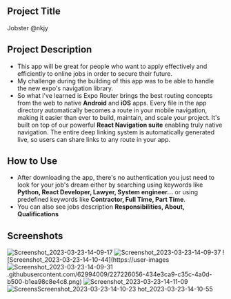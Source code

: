 ## Project Title
Jobster @nkjy
## Project Description
* This app will be great for people who want to apply effectively and efficiently to online jobs in order to secure their future.
* My challenge during the building of this app was to be able to handle the new expo's navigation library.
* So what i've learned is Expo Router brings the best routing concepts from the web to native **Android** and **iOS** apps. Every file in the app directory automatically becomes a route in your mobile navigation, making it easier than ever to build, maintain, and scale your project. It's built on top of our powerful **React Navigation suite** enabling truly native navigation. The entire deep linking system is automatically generated live, so users can share links to any route in your app.
## How to Use
* After downloading the app, there's no authentication you just need to look for your job's dream either by searching using keywords like **Python, React Developer, Lawyer, System engineer...** or using predefined keywords like **Contractor, Full Time, Part Time**.
* You can also see jobs description **Responsibilities, About, Qualifications**
## Screenshots
![Screenshot_2023-03-23-14-09-17](https://user-images.githubusercontent.com/62994009/227225904-72f59c1f-1e59-4619-b43d-808307427349.png)
![Screenshot_2023-03-23-14-09-37](https://user-images.githubusercontent.com/62994009/227226013-d0f4cddb-a1c6-44c6-8215-af5469ded7a8.png)
![Screenshot_2023-03-23-14-10-44](https://user-images![Screenshot_2023-03-23-14-09-31](https://user-images.githubusercontent.com/62994009/227226078-084cd4c9-956d-44e9-9586-b529535cdee8.png)
.githubusercontent.com/62994009/227226056-434e3ca9-c35c-4a0d-b500-b1ea98c8e4c8.png)
![Screenshot_2023-03-23-14-11-09](https://user-images.githubusercontent.com/62994009/227226095-49dc15e5-1e78-4ecf-9548-6223c29783c7.png)
![Screens![Screenshot_2023-03-23-14-10-23](https://user-images.githubusercontent.com/62994009/227226167-5e000a41-3ed7-458f-894e-407f8d987b4a.png)
hot_2023-03-23-14-10-55](https://user-images.githubusercontent.com/62994009/227226128-aa6c9181-7114-4700-a407-29819c300458.png)
